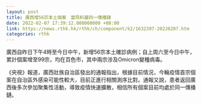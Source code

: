 ```yaml
---
layout: post
title: 廣西增56宗本土個案　當局料屬同一傳播鏈
date: 2022-02-07 17:39:12.000000000 +08:00
link: https://news.rthk.hk/rthk/ch/component/k2/1632397-20220207.htm
categories: rthk
---
```


廣西自昨日下午4時至今日中午，新增56宗本土確診病例；自上周六至今日中午，累計個案增至99宗，均在百色市，其中兩宗涉及Omicron變種病毒。

《央視》報道，廣西壯族自治區發出的通報指出，根據目前情況，今輪疫情首宗個案在自治區外感染可能性較大，目前正進行相關測序比對。通報又說，患者返回廣西後多次參加聚集性活動，導致疫情快速擴散，相信所有個案目前均處於同一傳播鏈。
